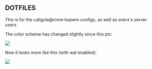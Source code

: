 <h2>DOTFILES</h2>

This is for the caligula@rome bspwm configs, as well as snerx's server users.


The color scheme has changed slightly since this pic: 

<img src="https://i.redd.it/9ioonxgbzi3z.png">

Now it looks more like this (with wal enabled):

<img src="https://i.imgur.com/ZhGNUe2.png">
